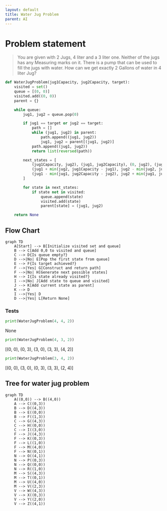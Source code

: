 ```yaml
---
layout: default
title: Water Jug Problem
parent: AI
---
```


# Problem statement

> You are given with 2 Jugs, 4 liter and a 3 liter one. Neither of the jugs has any Measuring marks on it. There is a pump that can be used to fill the jugs with water. How can we get exactly 2 Gallons of water in 4 liter Jug?

```python
def WaterJugProblem(jug1Capacity, jug2Capacity, target):
    visited = set()
    queue = [(0, 0)]
    visited.add((0, 0))
    parent = {}

    while queue:
        jug1, jug2 = queue.pop(0)

        if jug1 == target or jug2 == target:
            path = []
            while (jug1, jug2) in parent:
                path.append((jug1, jug2))
                jug1, jug2 = parent[(jug1, jug2)]
            path.append((jug1, jug2))
            return list(reversed(path))

        next_states = [
            (jug1Capacity, jug2), (jug1, jug2Capacity), (0, jug2), (jug1, 0),
            (jug1 + min(jug2, jug1Capacity - jug1), jug2 - min(jug2, jug1Capacity - jug1)),
            (jug1 - min(jug1, jug2Capacity - jug2), jug2 + min(jug1, jug2Capacity - jug2))
        ]

        for state in next_states:
            if state not in visited:
                queue.append(state)
                visited.add(state)
                parent[state] = (jug1, jug2)

    return None
```

## Flow Chart

```mermaid
graph TD
    A[Start] --> B[Initialize visited set and queue]
    B --> C[Add 0,0 to visited and queue]
    C --> D{Is queue empty?}
    D -->|No| E[Pop the first state from queue]
    E --> F{Is target achieved?}
    F -->|Yes| G[Construct and return path]
    F -->|No| H[Generate next possible states]
    H --> I{Is state already visited?}
    I -->|No| J[Add state to queue and visited]
    J --> K[Add current state as parent]
    K --> D
    I -->|Yes| D
    D -->|Yes| L[Return None]
```

### Tests
```python
print(WaterJugProblem(4, 4, 2))
```
None
```python
print(WaterJugProblem(4, 3, 2))
```
[(0, 0), (0, 3), (3, 0), (3, 3), (4, 2)]
```python
print(WaterJugProblem(3, 4, 2))
```
[(0, 0), (3, 0), (0, 3), (3, 3), (2, 4)]


## Tree for water jug problem

```mermaid
graph TD
    A((0,0)) --> B((4,0))
    A --> C((0,3))
    B --> D((4,3))
    B --> E((0,0))
    B --> F((1,3))
    C --> G((4,3))
    C --> H((0,0))
    C --> I((3,0))
    F --> J((4,3))
    F --> K((0,3))
    F --> L((1,0))
    F --> M((4,0))
    F --> N((0,1))
    N --> O((4,1))
    N --> P((0,3))
    N --> Q((0,0))
    N --> R((1,0))
    M --> S((4,3))
    M --> T((0,1))
    M --> U((4,0))
    M --> V((2,3))
    V --> W((4,3))
    V --> X((0,3))
    V --> Y((2,0))
    V --> Z((4,1))
```